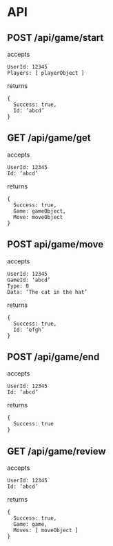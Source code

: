 # API

## POST /api/game/start

accepts

```
UserId: 12345
Players: [ playerObject ]
```

returns

```
{
  Success: true,
  Id: ‘abcd’
}
```

## GET /api/game/get

accepts

```
UserId: 12345
Id: ‘abcd’
```

returns

```
{
  Success: true,
  Game: gameObject,
  Move: moveObject
}
```

## POST api/game/move

accepts

```
UserId: 12345
GameId: ‘abcd’
Type: 0
Data: ‘The cat in the hat’
```

returns

```
{
  Success: true, 
  Id: ‘efgh’
}
```

## POST /api/game/end

accepts

```
UserId: 12345
Id: ‘abcd’
```

returns

```
{
  Success: true
}
```

## GET /api/game/review

accepts

```
UserId: 12345
Id: ‘abcd’
```

returns

```
{
  Success: true,
  Game: game,
  Moves: [ moveObject ]
}
```
